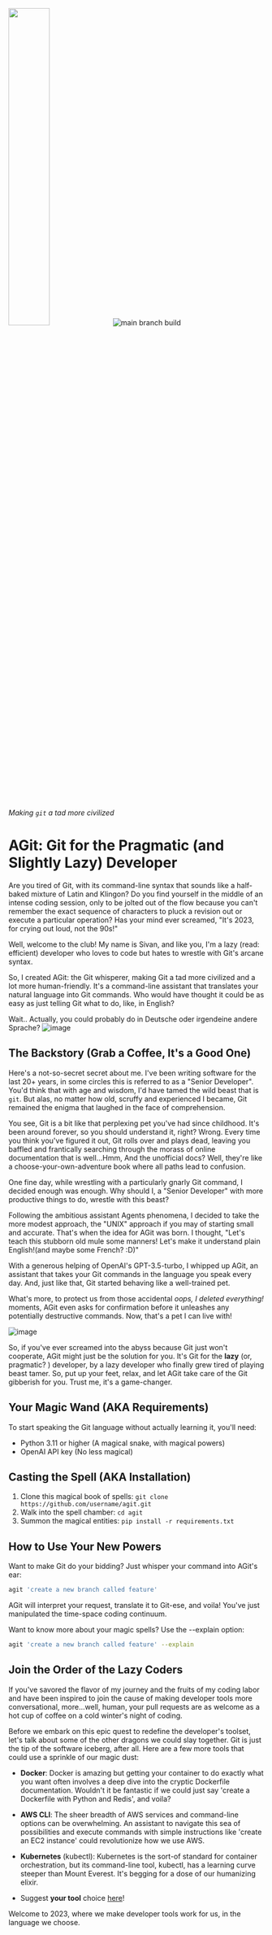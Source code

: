 <img src="https://github.com/sivang/agit/assets/310789/c382e7d2-ae40-482e-b549-389e44ec5581" width=40% height=40%> ![main branch build](https://github.com/microagi/agit/actions/workflows/python-package.yml/badge.svg?branch=main)


*Making `git` a tad more civilized*


# AGit: Git for the Pragmatic (and Slightly Lazy) Developer

Are you tired of Git, with its command-line syntax that sounds like a half-baked mixture of Latin and Klingon? Do you find yourself in the middle of an intense coding session, only to be jolted out of the flow because you can't remember the exact sequence of characters to pluck a revision out or execute a particular operation? Has your mind ever screamed, "It's 2023, for crying out loud, not the 90s!"

Well, welcome to the club! My name is Sivan, and like you, I'm a lazy (read: efficient) developer who loves to code but hates to wrestle with Git's arcane syntax.

So, I created AGit: the Git whisperer, making Git a tad more civilized and a lot more human-friendly. It's a command-line assistant that translates your natural language into Git commands. Who would have thought it could be as easy as just telling Git what to do, like, in English? 

Wait.. Actually, you could probably do in Deutsche oder irgendeine andere Sprache?
![image](https://github.com/microagi/agit/assets/310789/fd1797c5-1f30-4f5a-a067-a146727de5ab)


## The Backstory (Grab a Coffee, It's a Good One)
Here's a not-so-secret secret about me. I've been writing software for the last 20+ years, in some circles this is referred to as a "Senior Developer". You'd think that with age and wisdom, I'd have tamed the wild beast that is `git`. But alas, no matter how old, scruffy and experienced I became, Git remained the enigma that laughed in the face of comprehension.

You see, Git is a bit like that perplexing pet you've had since childhood. It's been around forever, so you should understand it, right? Wrong. Every time you think you've figured it out, Git rolls over and plays dead, leaving you baffled and frantically searching through the morass of online documentation that is well...Hmm, And the unofficial docs? Well, they're like a choose-your-own-adventure book where all paths lead to confusion.

One fine day, while wrestling with a particularly gnarly Git command, I decided enough was enough. Why should I, a "Senior Developer" with more productive things to do, wrestle with this beast?

Following the ambitious assistant Agents phenomena, I decided to take the more modest approach, the "UNIX" approach if you may of starting small and accurate. That's when the idea for AGit was born. I thought, "Let's teach this stubborn old mule some manners! Let's make it understand plain English!(and maybe some French? :D)"

With a generous helping of OpenAI's GPT-3.5-turbo, I whipped up AGit, an assistant that takes your Git commands in the language you speak every day. And, just like that, Git started behaving like a well-trained pet.

What's more, to protect us from those accidental *oops, I deleted everything!* moments, AGit even asks for confirmation before it unleashes any potentially destructive commands. Now, that's a pet I can live with! 

![image](https://github.com/sivang/agit/assets/310789/fd641063-0e13-4084-b998-d453db6acb72)


So, if you've ever screamed into the abyss because Git just won't cooperate, AGit might just be the solution for you. It's Git for the **lazy** (or, pragmatic? ) developer, by a lazy developer who finally grew tired of playing beast tamer. So, put up your feet, relax, and let AGit take care of the Git gibberish for you. Trust me, it's a game-changer.
## Your Magic Wand (AKA Requirements)

To start speaking the Git language without actually learning it, you'll need:

- Python 3.11 or higher (A magical snake, with magical powers)
- OpenAI API key (No less magical)


## Casting the Spell (AKA Installation)

1. Clone this magical book of spells: `git clone https://github.com/username/agit.git`
2. Walk into the spell chamber: `cd agit`
3. Summon the magical entities: `pip install -r requirements.txt`

## How to Use Your New Powers

Want to make Git do your bidding? Just whisper your command into AGit's ear:

```bash
agit 'create a new branch called feature'
```

AGit will interpret your request, translate it to Git-ese, and voila! You've just manipulated the time-space coding continuum.

Want to know more about your magic spells? Use the --explain option:

```bash
agit 'create a new branch called feature' --explain
```


## Join the Order of the Lazy Coders

If you've savored the flavor of my journey and the fruits of my coding labor and have been inspired to join the cause of making developer tools more conversational, more...well, human, your pull requests are as welcome as a hot cup of coffee on a cold winter's night of coding.

Before we embark on this epic quest to redefine the developer's toolset, let's talk about some of the other dragons we could slay together. Git is just the tip of the software iceberg, after all. Here are a few more tools that could use a sprinkle of our magic dust:

  * **Docker**: Docker is amazing but getting your container to do exactly what you want often involves a deep dive into the cryptic Dockerfile documentation. Wouldn't it be fantastic if we could just say 'create a Dockerfile with Python and Redis', and voila?

  * **AWS CLI**: The sheer breadth of AWS services and command-line options can be overwhelming. An assistant to navigate this sea of possibilities and execute commands with simple instructions like 'create an EC2 instance' could revolutionize how we use AWS.

  * **Kubernetes** (kubectl): Kubernetes is the sort-of standard for container orchestration, but its command-line tool, kubectl, has a learning curve steeper than Mount Everest. It's begging for a dose of our humanizing elixir.

  * Suggest **your tool** choice [here](https://github.com/microagi/atools/issues/new)!

Welcome to 2023, where we make developer tools work for us, in the language we choose.

